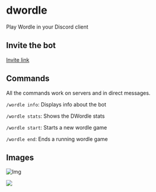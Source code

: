 # dwordle

Play Wordle in your Discord client

## Invite the bot

[Invite link](https://discord.com/api/oauth2/authorize?client_id=942842144803155968&permissions=75776&scope=bot%20applications.commands)

## Commands

All the commands work on servers and in direct messages.

`/wordle info`: Displays info about the bot

`/wordle stats`: Shows the DWordle stats

`/wordle start`: Starts a new wordle game

`/wordle end`: Ends a running wordle game

## Images

![Img](https://i.imgur.com/tgwU7pN.png)

<!-- Hit counter -->
<img src="https://track.cerus.dev/track/dwordle">